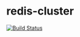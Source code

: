 # redis-cluster

[![Build Status][0]][1]

[0]: https://drone.jhernandez.me/jhernandezb/redis-cluster
[1]: https://drone.jhernandez.me/api/badges/jhernandezb/redis-cluster/status.svg?branch=master
